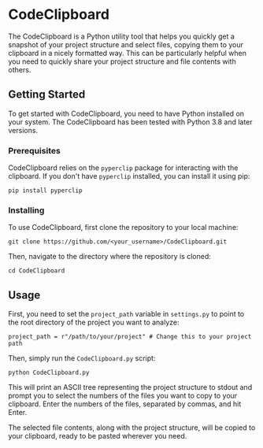 # CodeClipboard

The CodeClipboard is a Python utility tool that helps you quickly get a snapshot of your project structure and select files, copying them to your clipboard in a nicely formatted way. This can be particularly helpful when you need to quickly share your project structure and file contents with others.

## Getting Started

To get started with CodeClipboard, you need to have Python installed on your system. The CodeClipboard has been tested with Python 3.8 and later versions.

### Prerequisites

CodeClipboard relies on the `pyperclip` package for interacting with the clipboard. If you don't have `pyperclip` installed, you can install it using pip:

```
pip install pyperclip
```

### Installing

To use CodeClipboard, first clone the repository to your local machine:

```
git clone https://github.com/<your_username>/CodeClipboard.git
```

Then, navigate to the directory where the repository is cloned:

```
cd CodeClipboard
```

## Usage

First, you need to set the `project_path` variable in `settings.py` to point to the root directory of the project you want to analyze:

```
project_path = r"/path/to/your/project" # Change this to your project path
```

Then, simply run the `CodeClipboard.py` script:

```
python CodeClipboard.py
```

This will print an ASCII tree representing the project structure to stdout and prompt you to select the numbers of the files you want to copy to your clipboard. Enter the numbers of the files, separated by commas, and hit Enter.

The selected file contents, along with the project structure, will be copied to your clipboard, ready to be pasted wherever you need.
